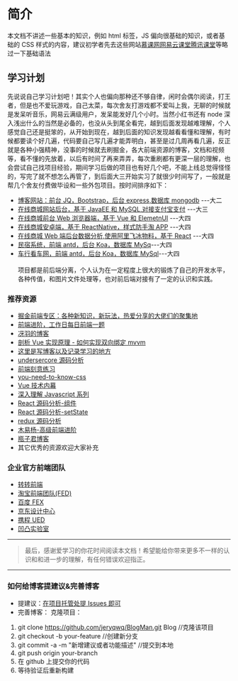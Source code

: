 # 简介

本文档不讲述一些基本的知识，例如 html 标签，JS 偏向很基础的知识，或者基础的 CSS 样式的内容，建议初学者先去这些网站[慕课网](http://www.imooc.com)[网易云课堂](http://study.163.com)[腾讯课堂](https://ke.qq.com/)等略过一下基础语法

## 学习计划

先说说自己学习计划吧！其实个人也偏向那种还不够自律，闲时会偶尔阅读，打王者，但是也不爱玩游戏，自己太菜，每次舍友打游戏都不爱叫上我，无聊的时候就是发呆听音乐，网易云满级用户，发呆能发好几个小时。当然小红书还有 node 深入浅出什么的当然是必备的，也没从头到尾全看完，越到后面发现越难理解，个人感觉自己还是挺笨的，从开始到现在，越到后面的知识发现越看看懂和理解，有时候都要读个好几遍，代码要自己写几遍才能弄明白，甚至是过几周再看几遍，反正就是各种小强精神，没事的时候就去刷掘金，各大前端资源的博客，文档和视频等，看不懂的先放着，以后有时间了再来弄弄，每次重刷都有更深一层的理解，也会尝试自己找项目经验，期间学习后做的项目也有好几个吧，不能上线总觉得怪怪的，写完了就不想怎么再管了，到后面大三开始实习了就很少时间写了，一般就是帮几个舍友付费做毕设和一些外包项目。按时间排序如下：
<br>

- [博客网站：前台 JQ，Bootstrap，后台 express,数据库 mongodb](https://github.com/jeryqwq/Blog) ---大二
- [在线商城网站后台，基于 JavaEE 和 MySQL,对接支付宝支付](https://github.com/jeryqwq/ImoccMallofJava) ---大三
- [在线商城前台 Web 浏览器端，基于 Vue 和 ElemetnUI](https://github.com/jeryqwq/Imoccmall) ---大四
- [在线商城安卓端，基于 ReactNative，样式防手淘 APP](https://github.com/jeryqwq/MallApp) ---大四
- [在线商城 Web 端后台数据分析,使用阿里飞冰物料，基于 React](https://github.com/jeryqwq/OrderManage) ---大四
- [民宿系统，前端 antd，后台 Koa，数据库 MySq](https://github.com/jeryqwq/homestay)---大四
- [车行看车网，前端 antd，后台 Koa，数据库 MySql](https://github.com/jeryqwq/CartOnline)---大四
  <br><br>
  项目都是前后端分离，个人认为在一定程度上很大的锻炼了自己的开发水平，各种传值，和图片文件处理等，也对前后端对接有了一定的认识和实践。

### 推荐资源

- [掘金前端专区：各种新知识，新玩法，热爱分享的大佬们的聚集地](https://juejin.im/welcome/frontend)
- [前端进阶，工作日每日前端一题](https://github.com/Advanced-Frontend/Daily-Interview-Question)
- [冴羽的博客](https://github.com/mqyqingfeng/Blog)
- [剖析 Vue 实现原理 - 如何实现双向绑定 mvvm](https://github.com/DMQ/mvvm)
- [这里是写博客以及记录学习的地方](https://github.com/KieSun/Dream)
- [undersercore 源码分析](https://yoyoyohamapi.gitbooks.io/undersercore-analysis/content/)
- [前端刻意练习](https://github.com/fezaoduke/fe-practice-hard)
- [you-need-to-know-css](https://lhammer.cn/You-need-to-know-css/#/)
- [Vue 技术内幕](http://hcysun.me/vue-design/art/)
- [深入理解 Javascript 系列](https://www.kancloud.cn/kancloud/deep-understand-javascript/43686)
- [React 源码分析-组件](https://github.com/amandakelake/blog/issues/27)
- [React 源码分析-setState](https://github.com/amandakelake/blog/issues/29)
- [redux 源码分析](https://github.com/amandakelake/blog/issues/33)
- [木易杨-高级前端进阶](https://muyiy.vip/)
- [瓶子君博客](https://github.com/sisterAn/blog/issues)
- 其它优秀的资源欢迎大家补充

### 企业官方前端团队

- [转转前端](http://zzfed.com/#/list)
- [淘宝前端团队(FED)](http://taobaofed.org/)
- [百度 FEX](http://fex.baidu.com/)
- [京东设计中心](http://jdc.jd.com/)
- [携程 UED](http://ued.ctrip.com/)
- [凹凸实验室](https://aotu.io/)

---

> 最后，感谢爱学习的你花时间阅读本文档！希望能给你带来更多不一样的认识和和进一步的理解，有任何错误欢迎指正。

---

### 如何给博客提建议&完善博客

- 提建议：[在项目托管处提 Issues 即可](https://github.com/jeryqwq/BlogMan/issues)
- 完善博客：
  克隆项目：

1. git clone https://github.com/jeryqwq/BlogMan.git Blog //克隆该项目
2. git checkout -b your-feature //创建新分支
3. git commit -a -m "新增建议或者功能描述" //提交到本地
4. git push origin your-branch
5. 在 github 上提交你的代码
6. 等待验证后重新构建
